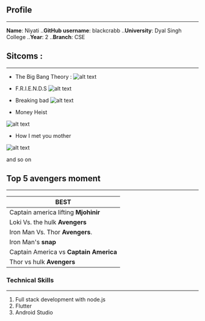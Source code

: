 ## Profile

***

**Name**: Niyati
..**GitHub username**: blackcrabb
..**University**: Dyal Singh College
..**Year**: 2
..**Branch**: CSE

## Sitcoms : 

***


- The Big Bang Theory :
![alt text](https://i.pinimg.com/564x/af/22/60/af22600e194a463df720396ac905f79b.jpg)


- F.R.I.E.N.D.S
![alt text](https://i.pinimg.com/564x/52/fb/f3/52fbf3d67485fb68733836f94b1591ce.jpg)

- Breaking bad
![alt text](https://displate.com/image-visualisation/standard/16/2016-05-25/1c4f0b8ce96bdc189b48cd400c2f0a6e.jpg?w=640&h=640&v=3)

- Money Heist

![alt text](https://i.pinimg.com/736x/7b/09/63/7b0963c267db98c55205917bdfb09003.jpg)

- How I met you mother

![alt text](https://posterspy.com/wp-content/uploads/2017/06/himym.jpg)

and so on



## Top 5 avengers moment

***

| BEST      | 
| ------------- |
| Captain america lifting **Mjohinir**  | 
| Loki Vs. the hulk **Avengers**     | 
| Iron Man Vs. Thor **Avengers**. |   
| Iron Man's **snap**|
|Captain America vs **Captain America**|
|Thor vs hulk **Avengers**| 



### Technical Skills

***

 1. Full stack development with node.js
 2. Flutter
 3. Android Studio 






